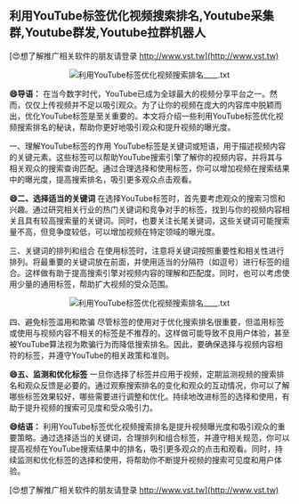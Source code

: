## **利用YouTube标签优化视频搜索排名,Youtube采集群,Youtube群发,Youtube拉群机器人**

[😍想了解推广相关软件的朋友请登录 http://www.vst.tw](http://www.vst.tw)

 <center><img src="https://vst.tw/MP4/tuiguang/png/4.png" alt="利用YouTube标签优化视频搜索排名____.txt"></center>

**😄导语：**
在当今数字时代，YouTube已成为全球最大的视频分享平台之一。然而，仅仅上传视频并不足以吸引观众。为了让你的视频在庞大的内容库中脱颖而出，优化YouTube标签是至关重要的。本文将介绍一些利用YouTube标签优化视频搜索排名的秘诀，帮助你更好地吸引观众和提升视频的曝光度。

一、理解YouTube标签的作用
YouTube标签是关键词或短语，用于描述视频内容的关键元素。这些标签可以帮助YouTube搜索引擎了解你的视频内容，并将其与相关观众的搜索查询匹配。通过合理选择和使用标签，你可以增加视频在搜索结果中的曝光度，提高搜索排名，吸引更多观众点击观看。

**😄二、选择适当的关键词**
在选择YouTube标签时，首先要考虑观众的搜索习惯和兴趣。通过研究相关行业的热门关键词和竞争对手的标签，找到与你的视频内容相关且具有较高搜索量的关键词。同时，也要关注长尾关键词，这些关键词可能搜索量不高，但竞争度较低，可以增加视频在特定领域的曝光度。

三、关键词的排列和组合
在使用标签时，注意将关键词按照重要性和相关性进行排列。将最重要的关键词放在前面，并使用适当的分隔符（如逗号）进行标签的组合。这样做有助于提高搜索引擎对视频内容的理解和匹配度。同时，也可以考虑使用少量的通用标签，帮助扩大视频的受众范围。

 <center><img src="https://vst.tw/MP4/tuiguang/png/4.png" alt="利用YouTube标签优化视频搜索排名____.txt"></center>

四、避免标签滥用和欺骗
尽管标签的使用对于优化搜索排名很重要，但滥用标签或使用与视频内容不相关的标签是不推荐的。这样做可能导致不良用户体验，甚至被YouTube算法视为欺骗行为而降低搜索排名。因此，要确保选择与视频内容相符的标签，并遵守YouTube的相关政策和准则。

**😄五、监测和优化标签**
一旦你选择了标签并应用于视频，定期监测视频的搜索排名和观众反馈是必要的。通过观察搜索排名的变化和观众的互动情况，你可以了解哪些标签效果较好，哪些需要进行调整和优化。持续地改进标签的选择和使用，有助于提升视频的搜索可见度和受众吸引力。

**😄结语：**
利用YouTube标签优化视频搜索排名是提升视频曝光度和吸引观众的重要策略。通过选择适当的关键词，合理排列和组合标签，并遵守相关规范，你可以提高视频在YouTube搜索结果中的排名，吸引更多观众的点击和观看。同时，持续监测和优化标签的选择和使用，将帮助你不断提升视频的搜索可见度和用户体验。

[😍想了解推广相关软件的朋友请登录 http://www.vst.tw](http://www.vst.tw)



